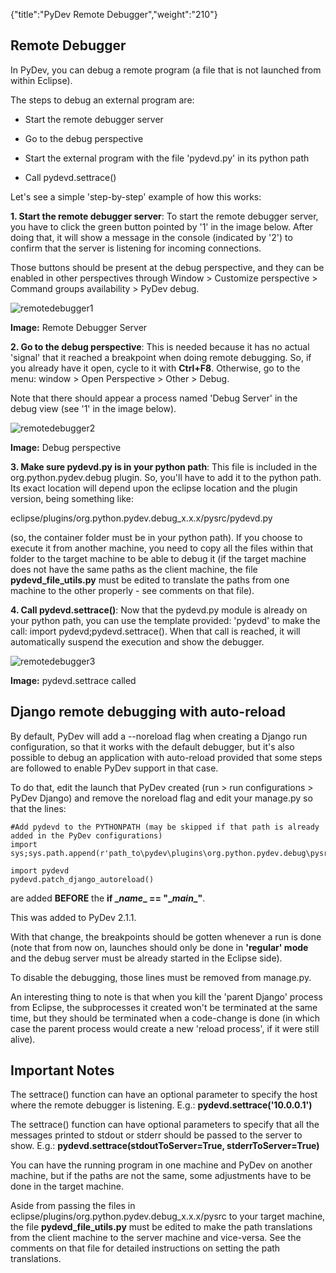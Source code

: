 {"title":"PyDev Remote Debugger","weight":"210"}

## Remote Debugger

In PyDev, you can debug a remote program (a file that is not launched from within Eclipse).

The steps to debug an external program are:

* Start the remote debugger server

* Go to the debug perspective

* Start the external program with the file 'pydevd.py' in its python path

* Call pydevd.settrace()

Let's see a simple 'step-by-step' example of how this works:

**1\. Start the remote debugger server**: To start the remote debugger server, you have to click the green button pointed by '1' in the image below. After doing that, it will show a message in the console (indicated by '2') to confirm that the server is listening for incoming connections.

Those buttons should be present at the debug perspective, and they can be enabled in other perspectives through Window > Customize perspective > Command groups availability > PyDev debug.

![remotedebugger1](/Images/appc/pydev.org/images/debugger/remotedebugger1.png)

**Image:** Remote Debugger Server

**2\. Go to the debug perspective**: This is needed because it has no actual 'signal' that it reached a breakpoint when doing remote debugging. So, if you already have it open, cycle to it with **Ctrl+F8**. Otherwise, go to the menu: window > Open Perspective > Other > Debug.

Note that there should appear a process named 'Debug Server' in the debug view (see '1' in the image below).

![remotedebugger2](/Images/appc/pydev.org/images/debugger/remotedebugger2.png)

**Image:** Debug perspective

**3\. Make sure pydevd.py is in your python path**: This file is included in the org.python.pydev.debug plugin. So, you'll have to add it to the python path. Its exact location will depend upon the eclipse location and the plugin version, being something like:

eclipse/plugins/org.python.pydev.debug\_x.x.x/pysrc/pydevd.py

(so, the container folder must be in your python path). If you choose to execute it from another machine, you need to copy all the files within that folder to the target machine to be able to debug it (if the target machine does not have the same paths as the client machine, the file **pydevd\_file\_utils.py** must be edited to translate the paths from one machine to the other properly - see comments on that file).

**4\. Call pydevd.settrace()**: Now that the pydevd.py module is already on your python path, you can use the template provided: 'pydevd' to make the call: import pydevd;pydevd.settrace(). When that call is reached, it will automatically suspend the execution and show the debugger.

![remotedebugger3](/Images/appc/pydev.org/images/debugger/remotedebugger3.png)

**Image:** pydevd.settrace called

## Django remote debugging with auto-reload

By default, PyDev will add a --noreload flag when creating a Django run configuration, so that it works with the default debugger, but it's also possible to debug an application with auto-reload provided that some steps are followed to enable PyDev support in that case.

To do that, edit the launch that PyDev created (run > run configurations > PyDev Django) and remove the noreload flag and edit your manage.py so that the lines:

```
#Add pydevd to the PYTHONPATH (may be skipped if that path is already added in the PyDev configurations)
import sys;sys.path.append(r'path_to\pydev\plugins\org.python.pydev.debug\pysrc')

import pydevd
pydevd.patch_django_autoreload()
```

are added **BEFORE** the **if \__name_\_ == "\__main_\_"**.

This was added to PyDev 2.1.1.

With that change, the breakpoints should be gotten whenever a run is done (note that from now on, launches should only be done in **'regular' mode** and the debug server must be already started in the Eclipse side).

To disable the debugging, those lines must be removed from manage.py.

An interesting thing to note is that when you kill the 'parent Django' process from Eclipse, the subprocesses it created won't be terminated at the same time, but they should be terminated when a code-change is done (in which case the parent process would create a new 'reload process', if it were still alive).

## Important Notes

The settrace() function can have an optional parameter to specify the host where the remote debugger is listening. E.g.: **pydevd.settrace('10.0.0.1')**

The settrace() function can have optional parameters to specify that all the messages printed to stdout or stderr should be passed to the server to show. E.g.: **pydevd.settrace(stdoutToServer=True, stderrToServer=True)**

You can have the running program in one machine and PyDev on another machine, but if the paths are not the same, some adjustments have to be done in the target machine.

Aside from passing the files in eclipse/plugins/org.python.pydev.debug\_x.x.x/pysrc to your target machine, the file **pydevd\_file\_utils.py** must be edited to make the path translations from the client machine to the server machine and vice-versa. See the comments on that file for detailed instructions on setting the path translations.
